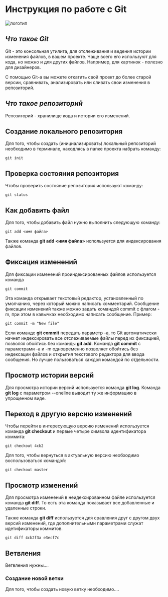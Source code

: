 # **Инструкция по работе с Git**

![логотип](images/git.jpg)

## *Что такое Git*

Git - это консольная утилита, для отслеживания и ведения истории изменения файлов, в вашем проекте. Чаще всего его используют для кода, но можно и для других файлов. Например, для картинок - полезно для дизайнеров.

С помощью Git-a вы можете откатить свой проект до более старой версии, сравнивать, анализировать или сливать свои изменения в репозиторий.

## *Что такое репозиторий*
Репозиторий - хранилище кода и истории его изменений.

## Создание локального репозитория
Для того, чтобы создать (инициализировать) локальный репозиторий необходимо в терминале, находлясь в папке проекта набрать команду:

    git init

## Проверка состояния репозитория

Чтобы проверить состояние репозитория используют команду:

    git status

## Как добавить файл
Для того, чтобы добавить файл нужно выполнить следующую команду:

    git add <имя файла>

Также команда  **git add <имя файла>** используется для индексирования файлов.

## Фиксация изменений

Для фиксации изменений проиндексированных файлов используется команда

    git commit

Эта команда открывает текстовый редактор, установленный по умолчанию, через который можно написать комментарий.
Сообщение фиксации изменений также можно задать командой commit с флагом -m, при этом в кавычках необходимо написать сообщение. Пример:

    git commit -m "New file"

Если команде **git commit** передать параметр -a, то Git автоматически начнет индексировать все отслеживаемые файлы перед их фиксацией, позволяя обойтись без команды **git add**.
Команда **git commit** с параметрами -a и -m одновременно позволяет обойтись без индексации файлов и открытия текстового редактора для ввода сообщения.
Но лучше пользоваться каждой командой по отдельности.

## Просмотр истории версий

Для просмотра истории версий используется команда **git log**. Команда **git log** с параметром --oneline выводит ту же информацию в упрощенном виде.

## Переход в другую версию изменений

Чтобы перейти в интересующую версию изменений используется команда **git checkout** и первые четыре символа идентификатора коммита:

    git checkout 4cb2

Для того, чтобы вернуться в актуальную версию необходимо воспользоваться командой:

    git checkout master

## Просмотр изменений

Для просмотра изменений в неидексированном файле используется команда **git diff**. То есть эта команда показывает все добавленные и удаленные строки.

Также команда **git diff** используется для сравления друг с другом двух версий изменений, где дополнительными параметрами служат идетификаторы коммитов.

    git diff 4cb2f3a e3ecf7c   

## Ветвления
Ветвления нужны....
### Создание новой ветки
Для того, чтобы создать новую ветку необходимо....